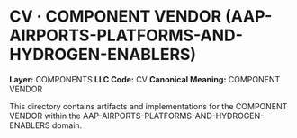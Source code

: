 # CV · COMPONENT VENDOR (AAP-AIRPORTS-PLATFORMS-AND-HYDROGEN-ENABLERS)

**Layer:** COMPONENTS
**LLC Code:** CV
**Canonical Meaning:** COMPONENT VENDOR

This directory contains artifacts and implementations for the COMPONENT VENDOR within the AAP-AIRPORTS-PLATFORMS-AND-HYDROGEN-ENABLERS domain.

